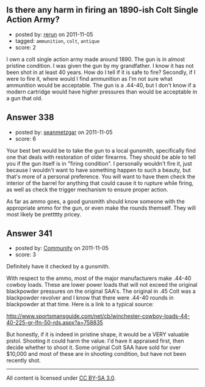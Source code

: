 ## Is there any harm in firing an 1890-ish Colt Single Action Army?

- posted by: [rerun](https://stackexchange.com/users/-1/146-rerun) on 2011-11-05
- tagged: `ammunition`, `colt`, `antique`
- score: 2

I own a colt single action army made around 1890. The gun is in almost pristine condition. I was given the gun by my grandfather. I know it has not been shot in at least 40 years. How do I tell if it is safe to fire? Secondly, if I were to fire it, where would I find ammunition as I'm not sure what ammunition would be acceptable. The gun is a .44-40, but I don't know if a modern cartridge would have higher pressures than would be acceptable in a gun that old.


## Answer 338

- posted by: [seanmetzgar](https://stackexchange.com/users/-1/148-seanmetzgar) on 2011-11-05
- score: 6

Your best bet would be to take the gun to a local gunsmith, specifically find one that deals with restoration of older firearms.  They should be able to tell you if the gun itself is in "firing condition".  I personally wouldn't fire it, just because I wouldn't want to have something happen to such a beauty, but that's more of a personal preference.  You will want to have them check the interior of the barrel for anything that could cause it to rupture while firing, as well as check the trigger mechanism to ensure proper action. 

As far as ammo goes, a good gunsmith should know someone with the appropriate ammo for the gun, or even make the rounds themself.  They will most likely be prettttty pricey.


## Answer 341

- posted by: [Community](https://stackexchange.com/users/-1/-1-community) on 2011-11-05
- score: 3

Definitely have it checked by a gunsmith.

 With respect to the ammo, most of the major manufacturers make .44-40 cowboy loads. These are lower power loads that will not exceed the original blackpowder pressures on the original SAA's. The original in .45 Colt was a blackpowder revolver and I know that there were .44-40 rounds in blackpowder at that time. Here is a link to a typical source:

http://www.sportsmansguide.com/net/cb/winchester-cowboy-loads-44-40-225-gr-lfn-50-rds.aspx?a=758835

But honestly, if it is indeed in pristine shape, it would be a VERY valuable pistol. Shooting it could harm the value. I'd have it appraised first, then decide whether to shoot it. Some original Colt SAA have sold for over $10,000 and most of these are in shooting condition, but have not been recently shot.



---

All content is licensed under [CC BY-SA 3.0](https://creativecommons.org/licenses/by-sa/3.0/).
